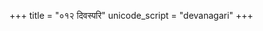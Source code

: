 +++
title = "०१२ दिवस्परि"
unicode_script = "devanagari"
+++

<div class="js_include" url="../../../../mantraH/agniH/Rk/divaspari/"  newLevelForH1="2" includeTitle="false"> </div>  
